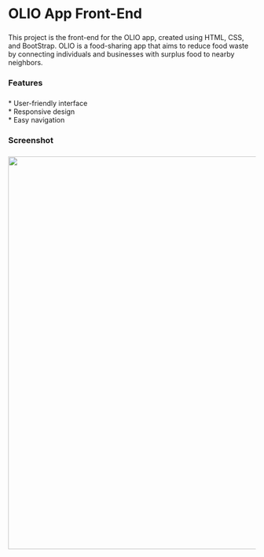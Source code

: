 <h1 align="left">OLIO App Front-End</h1>

###


<p align="left">This project is the front-end for the OLIO app, created using HTML, CSS, and BootStrap. OLIO is a food-sharing app that aims to reduce food waste by connecting individuals and businesses with surplus food to nearby neighbors.</p>


<h3 align="left">Features</h3>

###

<p align="left">* User-friendly interface<br>* Responsive design<br>* Easy navigation</p>



###

<h3 align="left">Screenshot</h3>

###

<div align="center">
  <img height="800" src="https://blogger.googleusercontent.com/img/b/R29vZ2xl/AVvXsEikb_wKgkfm0n8_Rmxpcg6Vhn0w0jHUFwKSrZ6W_gEcVO3zl1xwgWQSpPIGaLfi9lkSGbnmcGm6_oLuI9lRHS22-2oAyWKLRJXMh_iWyYSY0eFZHTYjL98DuNzSa7mwcGslf4feJgJQwL0mG_35s6s9YLWR7xnujPAEZt9K5667lSE_oJ9eTAQfXc2d9g/w712-h1700/OLIO-app.png"  />
</div>

###
